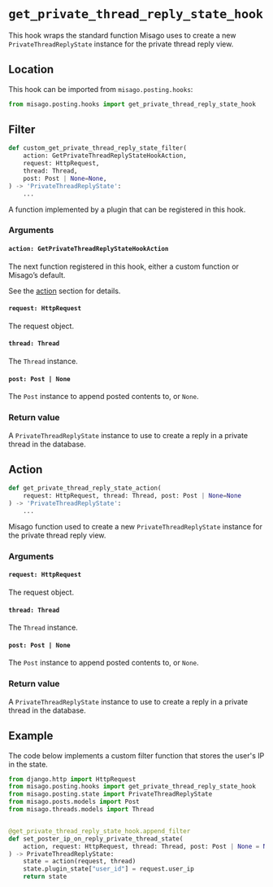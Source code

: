 # `get_private_thread_reply_state_hook`

This hook wraps the standard function Misago uses to create a new `PrivateThreadReplyState` instance for the private thread reply view.


## Location

This hook can be imported from `misago.posting.hooks`:

```python
from misago.posting.hooks import get_private_thread_reply_state_hook
```


## Filter

```python
def custom_get_private_thread_reply_state_filter(
    action: GetPrivateThreadReplyStateHookAction,
    request: HttpRequest,
    thread: Thread,
    post: Post | None=None,
) -> 'PrivateThreadReplyState':
    ...
```

A function implemented by a plugin that can be registered in this hook.


### Arguments

#### `action: GetPrivateThreadReplyStateHookAction`

The next function registered in this hook, either a custom function or Misago’s default.

See the [action](#action) section for details.


#### `request: HttpRequest`

The request object.


#### `thread: Thread`

The `Thread` instance.


#### `post: Post | None`

The `Post` instance to append posted contents to, or `None`.


### Return value

A `PrivateThreadReplyState` instance to use to create a reply in a private thread in the database.


## Action

```python
def get_private_thread_reply_state_action(
    request: HttpRequest, thread: Thread, post: Post | None=None
) -> 'PrivateThreadReplyState':
    ...
```

Misago function used to create a new `PrivateThreadReplyState` instance for the private thread reply view.


### Arguments

#### `request: HttpRequest`

The request object.


#### `thread: Thread`

The `Thread` instance.


#### `post: Post | None`

The `Post` instance to append posted contents to, or `None`.


### Return value

A `PrivateThreadReplyState` instance to use to create a reply in a private thread in the database.


## Example

The code below implements a custom filter function that stores the user's IP in the state.

```python
from django.http import HttpRequest
from misago.posting.hooks import get_private_thread_reply_state_hook
from misago.posting.state import PrivateThreadReplyState
from misago.posts.models import Post
from misago.threads.models import Thread


@get_private_thread_reply_state_hook.append_filter
def set_poster_ip_on_reply_private_thread_state(
    action, request: HttpRequest, thread: Thread, post: Post | None = None
) -> PrivateThreadReplyState:
    state = action(request, thread)
    state.plugin_state["user_id"] = request.user_ip
    return state
```